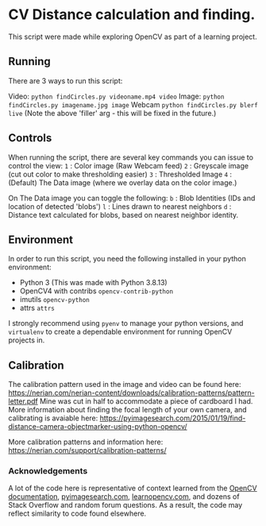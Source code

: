 
# CV Distance calculation and finding.

This script were made while exploring OpenCV as part of a learning project. 

## Running 
There are 3 ways to run this script:

Video:
`python findCircles.py videoname.mp4 video`
Image:
`python findCircles.py imagename.jpg image`
Webcam
`python findCircles.py blerf live`
(Note the above 'filler' arg - this will be fixed in the future.)

## Controls
When running the script, there are several key commands you can issue to control the view:
`1` : Color image (Raw Webcam feed)
`2` : Greyscale image (cut out color to make thresholding easier) 
`3` : Thresholded Image
`4` : (Default) The Data image (where we overlay data on the color image.)

On The Data image you can toggle the following: 
`b` : Blob Identities (IDs and location of detected 'blobs')
`l` : Lines drawn to nearest neighbors
`d` : Distance text calculated for blobs, based on nearest neighbor identity.

## Environment
In order to run this script, you need the following installed in your python environment:
- Python 3 (This was made with Python 3.8.13)
- OpenCV4 with contribs `opencv-contrib-python`
- imutils `opencv-python`
- attrs `attrs`

I strongly recommend using `pyenv` to manage your python versions, and `virtualenv` to create a dependable environment for running OpenCV projects in.

## Calibration
The calibration pattern used in the image and video can be found here: 
https://nerian.com/nerian-content/downloads/calibration-patterns/pattern-letter.pdf
Mine was cut in half to accommodate a piece of cardboard I had. More information about finding the focal length of your own camera, and calibrating is avaiable here: https://pyimagesearch.com/2015/01/19/find-distance-camera-objectmarker-using-python-opencv/

More calibration patterns and information here: https://nerian.com/support/calibration-patterns/

### Acknowledgements 
A lot of the code here is representative of context learned from the [OpenCV documentation](https://docs.opencv.org/), [pyimagesearch.com](https://pyimagesearch.com), [learnopencv.com](https://learnopencv.com), and dozens of Stack Overflow and random forum questions. As a result, the code may reflect similarity to code found elsewhere. 